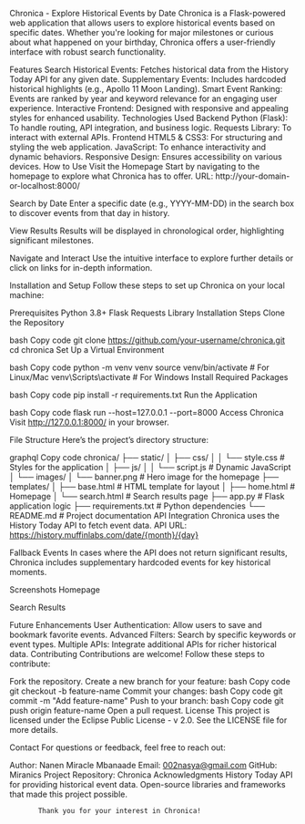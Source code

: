 Chronica - Explore Historical Events by Date
Chronica is a Flask-powered web application that allows users to explore historical events based on specific dates. Whether you're looking for major milestones or curious about what happened on your birthday, Chronica offers a user-friendly interface with robust search functionality.


Features
Search Historical Events: Fetches historical data from the History Today API for any given date.
Supplementary Events: Includes hardcoded historical highlights (e.g., Apollo 11 Moon Landing).
Smart Event Ranking: Events are ranked by year and keyword relevance for an engaging user experience.
Interactive Frontend: Designed with responsive and appealing styles for enhanced usability.
Technologies Used
Backend
Python (Flask): To handle routing, API integration, and business logic.
Requests Library: To interact with external APIs.
Frontend
HTML5 & CSS3: For structuring and styling the web application.
JavaScript: To enhance interactivity and dynamic behaviors.
Responsive Design: Ensures accessibility on various devices.
How to Use
Visit the Homepage
Start by navigating to the homepage to explore what Chronica has to offer.
URL: http://your-domain-or-localhost:8000/

Search by Date
Enter a specific date (e.g., YYYY-MM-DD) in the search box to discover events from that day in history.

View Results
Results will be displayed in chronological order, highlighting significant milestones.

Navigate and Interact
Use the intuitive interface to explore further details or click on links for in-depth information.

Installation and Setup
Follow these steps to set up Chronica on your local machine:

Prerequisites
Python 3.8+
Flask
Requests Library
Installation Steps
Clone the Repository

bash
Copy code
git clone https://github.com/your-username/chronica.git
cd chronica
Set Up a Virtual Environment

bash
Copy code
python -m venv venv
source venv/bin/activate   # For Linux/Mac
venv\Scripts\activate      # For Windows
Install Required Packages

bash
Copy code
pip install -r requirements.txt
Run the Application

bash
Copy code
flask run --host=127.0.0.1 --port=8000
Access Chronica Visit http://127.0.0.1:8000/ in your browser.

File Structure
Here’s the project’s directory structure:

graphql
Copy code
chronica/
├── static/
│   ├── css/
│   │   └── style.css  # Styles for the application
│   ├── js/
│   │   └── script.js  # Dynamic JavaScript
│   └── images/
│       └── banner.png  # Hero image for the homepage
├── templates/
│   ├── base.html      # HTML template for layout
│   ├── home.html      # Homepage
│   └── search.html    # Search results page
├── app.py             # Flask application logic
├── requirements.txt   # Python dependencies
└── README.md          # Project documentation
API Integration
Chronica uses the History Today API to fetch event data.
API URL: https://history.muffinlabs.com/date/{month}/{day}

Fallback Events
In cases where the API does not return significant results, Chronica includes supplementary hardcoded events for key historical moments.

Screenshots
Homepage

Search Results

Future Enhancements
User Authentication: Allow users to save and bookmark favorite events.
Advanced Filters: Search by specific keywords or event types.
Multiple APIs: Integrate additional APIs for richer historical data.
Contributing
Contributions are welcome! Follow these steps to contribute:

Fork the repository.
Create a new branch for your feature:
bash
Copy code
git checkout -b feature-name
Commit your changes:
bash
Copy code
git commit -m "Add feature-name"
Push to your branch:
bash
Copy code
git push origin feature-name
Open a pull request.
License
This project is licensed under the Eclipse Public License - v 2.0. See the LICENSE file for more details.

Contact
For questions or feedback, feel free to reach out:

Author: Nanen Miracle Mbanaade
Email: 002nasya@gmail.com
GitHub: Miranics
Project Repository: Chronica
Acknowledgments
History Today API for providing historical event data.
Open-source libraries and frameworks that made this project possible.

           Thank you for your interest in Chronica!